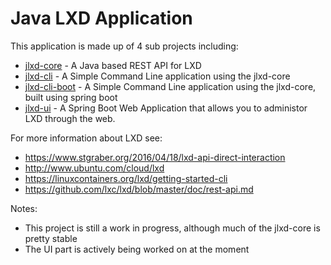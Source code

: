 # Java LXD Application

This application is made up of 4 sub projects including:
* [jlxd-core](https://github.com/digitalspider/jlxd/tree/master/jlxd-core) - A Java based REST API for LXD
* [jlxd-cli](https://github.com/digitalspider/jlxd/tree/master/jlxd-cli) - A Simple Command Line application using the jlxd-core
* [jlxd-cli-boot](https://github.com/digitalspider/jlxd/tree/master/jlxd-cli-boot) - A Simple Command Line application using the jlxd-core, built using spring boot
* [jlxd-ui](https://github.com/digitalspider/jlxd/tree/master/jlxd-ui) - A Spring Boot Web Application that allows you to administor LXD through the web.

For more information about LXD see:
* https://www.stgraber.org/2016/04/18/lxd-api-direct-interaction
* http://www.ubuntu.com/cloud/lxd
* https://linuxcontainers.org/lxd/getting-started-cli
* https://github.com/lxc/lxd/blob/master/doc/rest-api.md

Notes:
* This project is still a work in progress, although much of the jlxd-core is pretty stable
* The UI part is actively being worked on at the moment